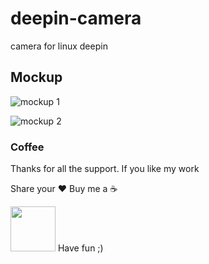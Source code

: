 # deepin-camera

camera for linux deepin

## Mockup
![mockup 1](https://github.com/alvarosamudio/deepin-camera/doc/mockup/deepincamera1.png)

![mockup 2](https://github.com/alvarosamudio/deepin-camera/doc/mockup/deepincamera2.png)

### Coffee

Thanks for all the support. If you like my work 

Share your ❤️ Buy me a ☕

[<img src="https://www.paypalobjects.com/webstatic/en_US/i/buttons/PP_logo_h_100x26.png"  style="width:72px;">](https://paypal.me/G4SP3R)
Have fun ;)
